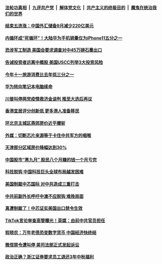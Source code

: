 

####  [法轮功真相](../../../../basic/blob/master/README.md?t=10080202) &nbsp;|&nbsp; [九评共产党](../../../../9ping.md/blob/master/README.md?t=10080202) &nbsp;|&nbsp; [解体党文化](../../../../jtdwh.md/blob/master/README.md?t=10080202)  &nbsp;|&nbsp; [共产主义的终极目的](../../../../gczydzjmd.md/blob/master/README.md?t=10080202) &nbsp;|&nbsp; [魔鬼在统治我们的世界](../../../../mgztzwmdsj.md/blob/master/README.md?t=10080202) 

#### [结束五连涨：中国外汇储备9月减少220亿美元](../pages/soh7/429775.md?t=10080202) 
#### [内循环成“死循环”！大陆华为手机销量仅为iPhone11五分之一](../pages/soh7/429568.md?t=10080202) 
#### [恐涉军工制造 美国会要求调查对中45万磅石墨出口](../pages/soh7/429502.md?t=10080202) 
#### [告诫投资者远离中概股 美国USCC列举3大投资风险](../pages/soh7/429499.md?t=10080202) 
#### [今年十一旅游消费比去年低三分之一](../pages/soh7/429454.md?t=10080202) 
#### [华为转向笔记本电脑续命](../pages/soh7/429439.md?t=10080202) 
#### [川普叫停两党疫情救济金谈判 推至大选后再议](../pages/soh7/429442.md?t=10080202) 
#### [香港宜居评分创新低 更多港人准备移民](../pages/soh7/429436.md?t=10080202) 
#### [环北京主城区燕郊房价近乎腰斩](../pages/soh7/429433.md?t=10080202) 
#### [ 外媒：切断芯片来源等于卡住中共军方的咽喉](../pages/soh7/429427.md?t=10080202) 
#### [天津部分区域房价降幅达到30%](../pages/soh7/429073.md?t=10080202) 
#### [中国股市“黑九月” 股民八个月赚的钱一个月亏完](../pages/soh7/429067.md?t=10080202) 
#### [科技脱钩 中国科技巨头全球布局越发困难](../pages/soh7/429064.md?t=10080202) 
#### [美国制裁中芯国际 对中共造成三重打击](../pages/soh7/429061.md?t=10080202) 
#### [中共前副外长呼吁中澳不应脱钩 难挽局面](../pages/soh7/429046.md?t=10080202) 
#### [真遭制裁了！中芯证实美国出口禁令生效](../pages/soh7/428698.md?t=10080202) 
#### [TikTok言论审查高管曝光！英媒：由前中共官员担任](../pages/soh7/428626.md?t=10080202) 
#### [程晓农：万年老债恐变数字货币 中国经济快终结 ](../pages/soh7/428449.md?t=10080202) 
#### [微信禁令遭叫停 美司法部正式发起诉讼](../pages/soh7/428227.md?t=10080202) 
#### [政治正确？浙江证券要求员工退还3年中秋福利](../pages/soh7/428152.md?t=10080202) 

